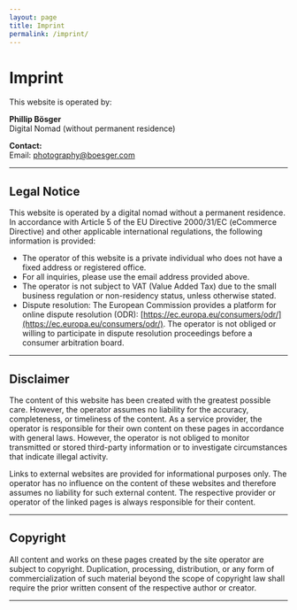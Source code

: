 ```yaml
---
layout: page
title: Imprint
permalink: /imprint/
---
```


# Imprint

This website is operated by:

**Phillip Bösger**  
Digital Nomad (without permanent residence)

**Contact:**  
Email: [photography@boesger.com](mailto:photography@boesger.com)

---

## Legal Notice

This website is operated by a digital nomad without a permanent residence. In accordance with Article 5 of the EU Directive 2000/31/EC (eCommerce Directive) and other applicable international regulations, the following information is provided:

- The operator of this website is a private individual who does not have a fixed address or registered office.
- For all inquiries, please use the email address provided above.
- The operator is not subject to VAT (Value Added Tax) due to the small business regulation or non-residency status, unless otherwise stated.
- Dispute resolution: The European Commission provides a platform for online dispute resolution (ODR): [https://ec.europa.eu/consumers/odr/](https://ec.europa.eu/consumers/odr/). The operator is not obliged or willing to participate in dispute resolution proceedings before a consumer arbitration board.

---

## Disclaimer

The content of this website has been created with the greatest possible care. However, the operator assumes no liability for the accuracy, completeness, or timeliness of the content. As a service provider, the operator is responsible for their own content on these pages in accordance with general laws. However, the operator is not obliged to monitor transmitted or stored third-party information or to investigate circumstances that indicate illegal activity.

Links to external websites are provided for informational purposes only. The operator has no influence on the content of these websites and therefore assumes no liability for such external content. The respective provider or operator of the linked pages is always responsible for their content.

---

## Copyright

All content and works on these pages created by the site operator are subject to copyright. Duplication, processing, distribution, or any form of commercialization of such material beyond the scope of copyright law shall require the prior written consent of the respective author or creator.

---

